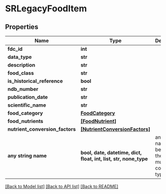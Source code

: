 # SRLegacyFoodItem


## Properties
Name | Type | Description | Notes
------------ | ------------- | ------------- | -------------
**fdc_id** | **int** |  | 
**data_type** | **str** |  | 
**description** | **str** |  | 
**food_class** | **str** |  | [optional] 
**is_historical_reference** | **bool** |  | [optional] 
**ndb_number** | **str** |  | [optional] 
**publication_date** | **str** |  | [optional] 
**scientific_name** | **str** |  | [optional] 
**food_category** | [**FoodCategory**](FoodCategory.md) |  | [optional] 
**food_nutrients** | [**[FoodNutrient]**](FoodNutrient.md) |  | [optional] 
**nutrient_conversion_factors** | [**[NutrientConversionFactors]**](NutrientConversionFactors.md) |  | [optional] 
**any string name** | **bool, date, datetime, dict, float, int, list, str, none_type** | any string name can be used but the value must be the correct type | [optional]

[[Back to Model list]](../README.md#documentation-for-models) [[Back to API list]](../README.md#documentation-for-api-endpoints) [[Back to README]](../README.md)


